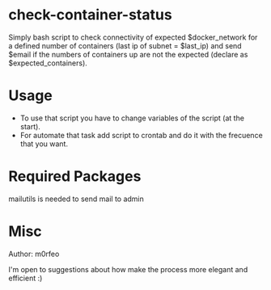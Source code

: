 # check-container-status
Simply bash script to check connectivity of expected $docker_network for a defined number of containers (last ip of subnet = $last_ip) and send $email if the numbers of containers up are not the expected (declare as $expected_containers).

# Usage
- To use that script you have to change variables of the script (at the start).
- For automate that task add script to crontab and do it with the frecuence that you want.

# Required Packages
mailutils is needed to send mail to admin

# Misc
Author: m0rfeo 

I'm open to suggestions about how make the process more elegant and efficient :)
